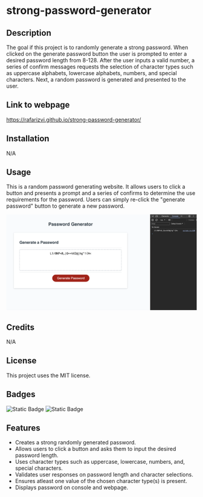 # strong-password-generator

## Description

The goal if this project is to randomly generate a strong password. When clicked on the generate password button the user is prompted to enter a desired password length from 8-128. After the user inputs a valid number, a series of confirm messages requests the selection of character types such as uppercase alphabets, lowercase alphabets, numbers, and special characters. Next, a random password is generated and presented to the user.

## Link to webpage
https://rafarizvi.github.io/strong-password-generator/

## Installation

N/A

## Usage

This is a random password generating website. It allows users to click a button and presents a prompt and a series of confirms to determine the use requirements for the password. Users can simply re-click the "generate password" button to generate a new password.

![screenshot of password generator webpage](assets/images/webpage-screen-shot.png)

## Credits

N/A

## License

This project uses the MIT license.

## Badges

![Static Badge](https://img.shields.io/badge/JavaScript-green)
![Static Badge](https://img.shields.io/badge/HTML-CSS-blue)


## Features

- Creates a strong randomly generated password.
- Allows users to click a button and asks them to input the desired password length.
- Uses character types such as uppercase, lowercase, numbers, and, special characters.
- Validates user responses on password length and character selections.
- Ensures atleast one value of the chosen character type(s) is present.
- Displays password on console and webpage. 

